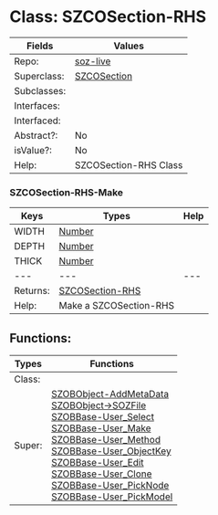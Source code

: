 
# Class:	SZCOSection-RHS

| Fields | Values |
| --------- | --------- |
| Repo: | [soz-live](/repos/soz-live.html) |
| Superclass: | [SZCOSection](SZCOSection.html) |
| Subclasses: |  |
| Interfaces: |  |
| Interfaced: |  |
| Abstract?: | No |
| isValue?: | No |
| Help: | SZCOSection-RHS Class |

### SZCOSection-RHS-Make

| Keys | Types | Help |
| --------- | --------- | --------- |
| WIDTH | [Number](Number.html) |  |
| DEPTH | [Number](Number.html) |  |
| THICK | [Number](Number.html) |  |
| --- | --- | --- |
| Returns: | [SZCOSection-RHS](SZCOSection-RHS.html) |
| Help: | Make a SZCOSection-RHS |


## Functions:

| Types | Functions |
| --------- | --------- |
| Class: |  |
| Super: | [SZOBObject-AddMetaData](SZOBObject.html) <br> [SZOBObject->SOZFile](SZOBObject.html) <br> [SZOBBase-User_Select](SZOBBase.html) <br> [SZOBBase-User_Make](SZOBBase.html) <br> [SZOBBase-User_Method](SZOBBase.html) <br> [SZOBBase-User_ObjectKey](SZOBBase.html) <br> [SZOBBase-User_Edit](SZOBBase.html) <br> [SZOBBase-User_Clone](SZOBBase.html) <br> [SZOBBase-User_PickNode](SZOBBase.html) <br> [SZOBBase-User_PickModel](SZOBBase.html) |


